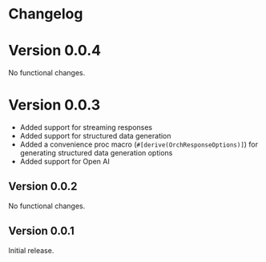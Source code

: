 # Changelog

# Version 0.0.4

No functional changes.

# Version 0.0.3

- Added support for streaming responses
- Added support for structured data generation
- Added a convenience proc macro (`#[derive(OrchResponseOptions)]`) for generating structured data generation options
- Added support for Open AI

## Version 0.0.2

No functional changes.

## Version 0.0.1

Initial release.
